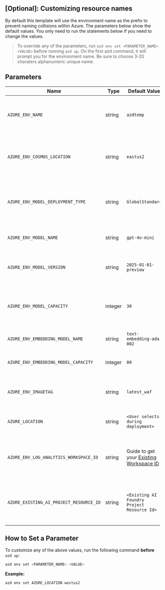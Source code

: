 ## [Optional]: Customizing resource names 

By default this template will use the environment name as the prefix to prevent naming collisions within Azure. The parameters below show the default values. You only need to run the statements below if you need to change the values. 


> To override any of the parameters, run `azd env set <PARAMETER_NAME> <VALUE>` before running `azd up`. On the first azd command, it will prompt you for the environment name. Be sure to choose 3-20 charaters alphanumeric unique name. 

## Parameters

| Name                          | Type    | Default Value       | Purpose                                                                                              |
| -----------------------------| ------- | ------------------- | ---------------------------------------------------------------------------------------------------- |
| `AZURE_ENV_NAME`            | string  | `azdtemp`           | Used as a prefix for all resource names to ensure uniqueness across environments.                    |
| `AZURE_ENV_COSMOS_LOCATION`             | string  | `eastus2`    | Location of the Cosmos DB instance. Choose from (allowed values: `swedencentral`, `australiaeast`).      |
| `AZURE_ENV_MODEL_DEPLOYMENT_TYPE`             | string  | `GlobalStandard`    | Change the Model Deployment Type (allowed values: Standard, GlobalStandard).                         |
| `AZURE_ENV_MODEL_NAME`               | string  | `gpt-4o-mini`            | Set the GPT model name (allowed values: `gpt-4o`).                                                      |
| `AZURE_ENV_MODEL_VERSION`     | string  | `2025-01-01-preview`        | Set the Azure OpenAI API version (allowed values: 2024-08-06).                                       |
| `AZURE_ENV_MODEL_CAPACITY`     | integer | `30`               | Set the model capacity for GPT deployment. Choose based on your Azure quota and usage needs.         |
| `AZURE_ENV_EMBEDDING_MODEL_NAME`            | string  | `text-embedding-ada-002`  | Set the model name used for embeddings.                                                              |
| `AZURE_ENV_EMBEDDING_MODEL_CAPACITY` | integer | `80`              | Set the capacity for embedding model deployment.                                                     |
| `AZURE_ENV_IMAGETAG`                  | string  | `latest_waf`            | Set the image tag (allowed values: `latest_waf`, `dev`, `hotfix`).                                             |
| `AZURE_LOCATION`            | string  | `<User selects during deployment>`         | Sets the Azure region for resource deployment.  |
| `AZURE_ENV_LOG_ANALYTICS_WORKSPACE_ID`            | string  | Guide to get your [Existing Workspace ID](/docs/re-use-log-analytics.md)        | Reuses an existing Log Analytics Workspace instead of provisioning a new one.   |
| `AZURE_EXISTING_AI_PROJECT_RESOURCE_ID`            | string  | `<Existing AI Foundry Project Resource Id>`         | Reuses an existing AI Foundry Project Resource Id instead of provisioning a new one.   |


## How to Set a Parameter
To customize any of the above values, run the following command **before** `azd up`:

```bash
azd env set <PARAMETER_NAME> <VALUE>

```

**Example:**

```bash
azd env set AZURE_LOCATION westus2
```
